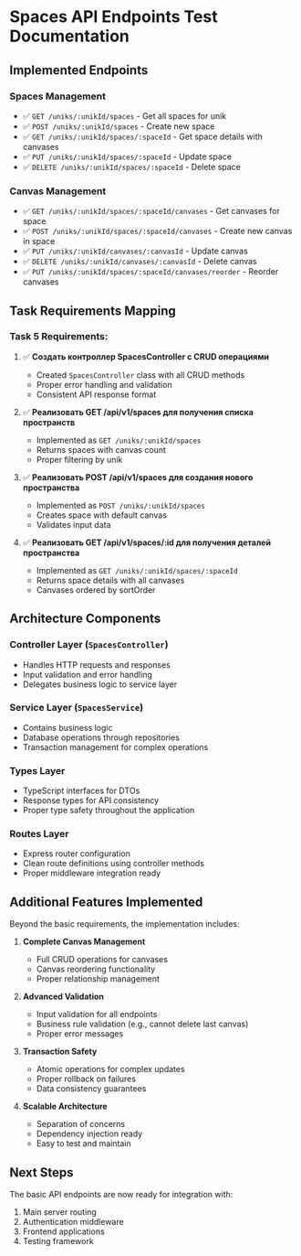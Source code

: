 # Spaces API Endpoints Test Documentation

## Implemented Endpoints

### Spaces Management
- ✅ `GET /uniks/:unikId/spaces` - Get all spaces for unik
- ✅ `POST /uniks/:unikId/spaces` - Create new space
- ✅ `GET /uniks/:unikId/spaces/:spaceId` - Get space details with canvases
- ✅ `PUT /uniks/:unikId/spaces/:spaceId` - Update space
- ✅ `DELETE /uniks/:unikId/spaces/:spaceId` - Delete space

### Canvas Management
- ✅ `GET /uniks/:unikId/spaces/:spaceId/canvases` - Get canvases for space
- ✅ `POST /uniks/:unikId/spaces/:spaceId/canvases` - Create new canvas in space
- ✅ `PUT /uniks/:unikId/canvases/:canvasId` - Update canvas
- ✅ `DELETE /uniks/:unikId/canvases/:canvasId` - Delete canvas
- ✅ `PUT /uniks/:unikId/spaces/:spaceId/canvases/reorder` - Reorder canvases

## Task Requirements Mapping

### Task 5 Requirements:
1. ✅ **Создать контроллер SpacesController с CRUD операциями**
   - Created `SpacesController` class with all CRUD methods
   - Proper error handling and validation
   - Consistent API response format

2. ✅ **Реализовать GET /api/v1/spaces для получения списка пространств**
   - Implemented as `GET /uniks/:unikId/spaces`
   - Returns spaces with canvas count
   - Proper filtering by unik

3. ✅ **Реализовать POST /api/v1/spaces для создания нового пространства**
   - Implemented as `POST /uniks/:unikId/spaces`
   - Creates space with default canvas
   - Validates input data

4. ✅ **Реализовать GET /api/v1/spaces/:id для получения деталей пространства**
   - Implemented as `GET /uniks/:unikId/spaces/:spaceId`
   - Returns space details with all canvases
   - Canvases ordered by sortOrder

## Architecture Components

### Controller Layer (`SpacesController`)
- Handles HTTP requests and responses
- Input validation and error handling
- Delegates business logic to service layer

### Service Layer (`SpacesService`)
- Contains business logic
- Database operations through repositories
- Transaction management for complex operations

### Types Layer
- TypeScript interfaces for DTOs
- Response types for API consistency
- Proper type safety throughout the application

### Routes Layer
- Express router configuration
- Clean route definitions using controller methods
- Proper middleware integration ready

## Additional Features Implemented

Beyond the basic requirements, the implementation includes:

1. **Complete Canvas Management**
   - Full CRUD operations for canvases
   - Canvas reordering functionality
   - Proper relationship management

2. **Advanced Validation**
   - Input validation for all endpoints
   - Business rule validation (e.g., cannot delete last canvas)
   - Proper error messages

3. **Transaction Safety**
   - Atomic operations for complex updates
   - Proper rollback on failures
   - Data consistency guarantees

4. **Scalable Architecture**
   - Separation of concerns
   - Dependency injection ready
   - Easy to test and maintain

## Next Steps

The basic API endpoints are now ready for integration with:
1. Main server routing
2. Authentication middleware
3. Frontend applications
4. Testing framework